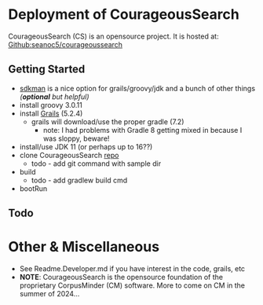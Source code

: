 # Deployment of CourageousSearch
CourageousSearch (CS) is an opensource project. It is hosted at:  
[Github:seanoc5/courageoussearch](https://github.com/seanoc5/courageoussearch)


## Getting Started
- [sdkman](https://sdkman.io/install) is a nice option for grails/groovy/jdk and a bunch of other things _(**optional** but helpful)_ 
- install groovy 3.0.11
- install [Grails](https://grails.org/) (5.2.4)  
  - grails will download/use the proper gradle (7.2)  
    - note: I had problems with Gradle 8 getting mixed in because I was sloppy, beware! 
- install/use JDK 11 (or perhaps up to 16??)
- clone CourageousSearch [repo](https://github.com/seanoc5/courageoussearch)
  - todo - add git command with sample dir
- build
  - todo - add gradlew build cmd
- bootRun



## Todo


# Other & Miscellaneous
- See Readme.Developer.md if you have interest in the code, grails, etc
- **NOTE**: CourageousSearch is the opensource foundation of the proprietary CorpusMinder (CM) software. More to come on CM in the summer of 2024... 
